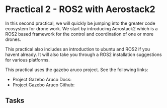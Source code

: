 # Practical 2 - ROS2 with Aerostack2

In this second practical, we will quickly be jumping into the greater code ecosystem for drone work. We start by introducing Aerostack2 which is a ROS2 based framework for the control and coordination of one or more drones. 

This practical also includes an introduction to ubuntu and ROS2 if you havent already. It will also take you through a ROS2 installation suggestions for various platforms. 

This practical uses the gazebo aruco project. See the following links:

- Project Gazebo Aruco Docs:
- Project Gazebo Aruco Github:

## Tasks